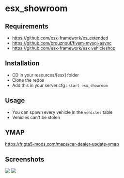 # esx_showroom
## Requirements
- https://github.com/esx-framework/es_extended
- https://github.com/brouznouf/fivem-mysql-async
- https://github.com/esx-framework/esx_vehicleshop

## Installation
- CD in your resources/[esx] folder
- Clone the repos
- Add this in your server.cfg : ``start esx_showroom``

## Usage
- You can spawn every vehicle in the ``vehicles`` table
- Vehicles can't be stolen

## YMAP
https://fr.gta5-mods.com/maps/car-dealer-update-ymap

## Screenshots
[![](https://i.imgur.com/BJAlksg.png)]()
[![](https://i.imgur.com/2NN5lHl.png)]()